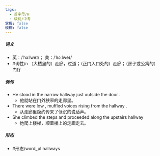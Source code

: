 ```yaml
---
tags:
  - 首字母/H
  - 级别/中考
掌握: false
模糊: false
---
```

##### 词义
- 英：/ˈhɔːlweɪ/； 美：/ˈhɔːlweɪ/
- #词性/n  （大楼里的）走廊，过道；（正门入口处的）走廊；（房子或公寓的）门厅
##### 例句
- He stood in the narrow hallway just outside the door .
	- 他就站在门外狭窄的走廊里。
- There were low , muffled voices rising from the hallway .
	- 从走廊里隐约传来了低沉的说话声。
- She climbed the steps and proceeded along the upstairs hallway
	- 她爬上楼梯，顺着楼上的走廊走去。
##### 形态
- #形态/word_pl hallways
